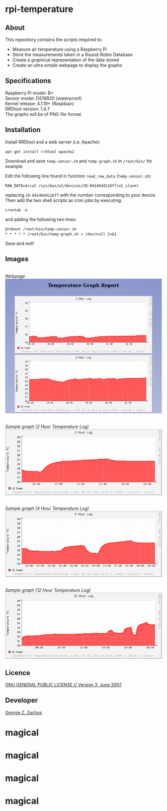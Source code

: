 rpi-temperature
===============

About
-----
This repository contains the scripts required to:
  * Measure air temperature using a Raspberry Pi
  * Store the measurements taken in a Round-Robin Database
  * Create a graphical representation of the data stored
  * Create an ultra simple webpage to display the graphs

Specifications
--------------
Raspberry Pi model: B+ <br>
Sensor model: DS18B20 (waterproof) <br>
Kernel release: 4.1.19+ (Raspbian) <br>
RRDtool version: 1.4.7 <br>
The graphs will be of PNG file format <br>

Installation
------------
Install RRDtool and a web server (i.e. Apache):

```Shell
apt-get install rrdtool apache2
```

Download and save ```temp-sensor.sh``` and ```temp-graph.sh```
in ```/root/bin/``` for example.

Edit the following line found in function ```read_raw_data```
(```temp-sensor.sh```)

```Shell
RAW_DATA=$(cat /sys/bus/w1/devices/28-04146dd116ff/w1_slave)
```

replacing ```28-04146dd116ff``` with the number corresponding
to your device. Then add the two shell scripts as cron jobs
by executing:

```Shell
crontab -e
```
and adding the following two lines:

```Shell
@reboot /root/bin/temp-sensor.sh
* * * * * /root/bin/temp-graph.sh > /dev/null 2>&1
```

Save and exit!

Images
------
<br>_Webpage_<br>
![Webpage](./images/webpage.png)

<br>_Sample graph (2 Hour Temperature Log)_<br>
![Sample Graph](./images/2h-graph.png)

<br>_Sample graph (4 Hour Temperature Log)_<br>
![Sample Graph](./images/4h-graph.png)

<br>_Sample graph (12 Hour Temperature Log)_<br>
![Sample Graph](./images/12h-graph.png)

Licence
-------
[GNU GENERAL PUBLIC LICENSE // Version 3, June 2007](LICENSE)

Developer
--------
[George Z. Zachos](http://cse.uoi.gr/~gzachos)
# magical
# magical
# magical
# magical
